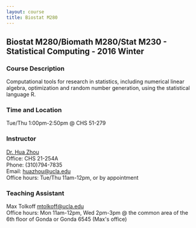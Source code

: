 ```yaml
---
layout: course
title: Biostat M280
---
```


## Biostat M280/Biomath M280/Stat M230 - Statistical Computing - 2016 Winter

### Course Description

Computational tools for research in statistics, including numerical linear algebra, optimization and random number generation, using the statistical language R.  

### Time and Location

Tue/Thu 1:00pm-2:50pm @ CHS 51-279

### Instructor

[Dr. Hua Zhou](http://hua-zhou.github.io/)  
Office: CHS 21-254A  
Phone: (310)794-7835  
Email: <huazhou@ucla.edu>  
Office hours: Tue/Thu 11am-12pm, or by appointment

### Teaching Assistant

Max Tolkoff <mtolkoff@ucla.edu>  
Office hours: Mon 11am-12pm, Wed 2pm-3pm @ the common area of the 6th floor of Gonda or Gonda 6545 (Max's office)    


